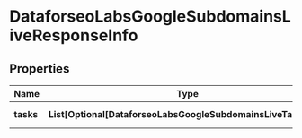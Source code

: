 # DataforseoLabsGoogleSubdomainsLiveResponseInfo


## Properties

| Name | Type | Description | Notes |
|------------ | ------------- | ------------- | -------------|
**tasks** | **List[Optional[DataforseoLabsGoogleSubdomainsLiveTaskInfo]]** | array of tasks |[optional]|